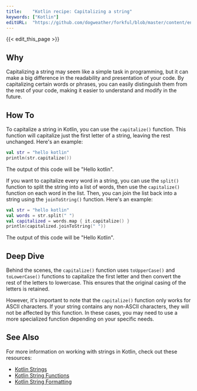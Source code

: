 ```yaml
---
title:    "Kotlin recipe: Capitalizing a string"
keywords: ["Kotlin"]
editURL:  "https://github.com/dogweather/forkful/blob/master/content/en/kotlin/capitalizing-a-string.md"
---
```


{{< edit_this_page >}}

## Why

Capitalizing a string may seem like a simple task in programming, but it can make a big difference in the readability and presentation of your code. By capitalizing certain words or phrases, you can easily distinguish them from the rest of your code, making it easier to understand and modify in the future.

## How To

To capitalize a string in Kotlin, you can use the `capitalize()` function. This function will capitalize just the first letter of a string, leaving the rest unchanged. Here's an example:

```Kotlin
val str = "hello kotlin"
println(str.capitalize())
```

The output of this code will be "Hello kotlin".

If you want to capitalize every word in a string, you can use the `split()` function to split the string into a list of words, then use the `capitalize()` function on each word in the list. Then, you can join the list back into a string using the `joinToString()` function. Here's an example:

```Kotlin
val str = "hello kotlin"
val words = str.split(" ")
val capitalized = words.map { it.capitalize() }
println(capitalized.joinToString(" "))
```

The output of this code will be "Hello Kotlin".

## Deep Dive

Behind the scenes, the `capitalize()` function uses `toUpperCase()` and `toLowerCase()` functions to capitalize the first letter and then convert the rest of the letters to lowercase. This ensures that the original casing of the letters is retained.

However, it's important to note that the `capitalize()` function only works for ASCII characters. If your string contains any non-ASCII characters, they will not be affected by this function. In these cases, you may need to use a more specialized function depending on your specific needs.

## See Also

For more information on working with strings in Kotlin, check out these resources:

- [Kotlin Strings](https://kotlinlang.org/docs/strings.html)
- [Kotlin String Functions](https://www.geeksforgeeks.org/kotlin-string-functions/)
- [Kotlin String Formatting](https://www.baeldung.com/kotlin/string-formatting)
